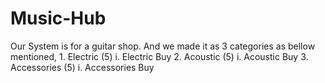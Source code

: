 # Music-Hub
Our System is for a guitar shop. And we made it as 3 categories as bellow mentioned, 1. Electric (5) i. Electric Buy 2. Acoustic (5) i. Acoustic Buy 3. Accessories (5) i. Accessories Buy
